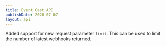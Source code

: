 ```yaml
---
title: Event Cast API
publishDate: 2020-07-07
layout: api
---
```


Added support for new request parameter `limit`. This can be used to limit the
number of latest webhooks returned.
